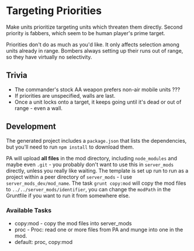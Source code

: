 # Targeting Priorities

Make units prioritize targeting units which threaten them directly. Second priority is fabbers, which seem to be human player's prime target.

Priorities don't do as much as you'd like.  It only affects selection among units already in range.  Bombers always setting up their runs out of range, so they have virtually no selectivity.

## Trivia

- The commander's stock AA weapon prefers non-air mobile units ???
- If priorities are unspecified, walls are last.
- Once a unit locks onto a target, it keeps going until it's dead or out of range - even a wall.

## Development

The generated project includes a `package.json` that lists the dependencies, but you'll need to run `npm install` to download them.

PA will upload **all files** in the mod directory, including `node_modules` and maybe even `.git` - you probably don't want to use this in `server_mods` directly, unless you really like waiting.  The template is set up run to run as a project within a peer directory of `server_mods` - I use `server_mods_dev/mod_name`.  The task `grunt copy:mod` will copy the mod files to `../../server_mods/identifier`, you can change the `modPath` in the Gruntfile if you want to run it from somewhere else.

### Available Tasks

- copy:mod - copy the mod files into server_mods
- proc - Proc: read one or more files from PA and munge into one in the mod.
- default: proc, copy:mod
